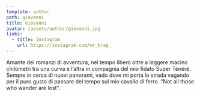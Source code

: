 ```yaml
---
template: author
path: giovanni
title: Giovanni
avatar: /assets/author/giovanni.jpg
links:
  - title: Instagram
    url: https://instagram.com/mr_brap_
---
```

Amante dei romanzi di avventura, nel tempo libero oltre a leggere macino chilometri tra una curva e l’altra in compagnia del mio fidato Super Ténéré. Sempre in cerca di nuovi panorami, vado dove mi porta la strada vagando per il puro gusto di passare del tempo sul mio cavallo di ferro. “Not all those who wander are lost”.
